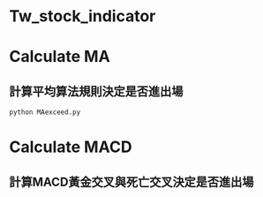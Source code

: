 # Tw_stock_indicator

# Calculate MA
## 計算平均算法規則決定是否進出場
```
python MAexceed.py
```

# Calculate MACD
## 計算MACD黃金交叉與死亡交叉決定是否進出場
```